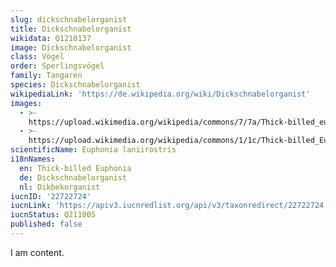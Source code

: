 ```yaml
---
slug: dickschnabelorganist
title: Dickschnabelorganist
wikidata: Q1210137
image: Dickschnabelorganist
class: Vögel
order: Sperlingsvögel
family: Tangaren
species: Dickschnabelorganist
wikipediaLink: 'https://de.wikipedia.org/wiki/Dickschnabelorganist'
images:
  - >-
    https://upload.wikimedia.org/wikipedia/commons/7/7a/Thick-billed_euphonia_(Euphonia_laniirostris_crassirostris)_male.jpg
  - >-
    https://upload.wikimedia.org/wikipedia/commons/1/1c/Thick-billed_Euphonia_2.jpg
scientificName: Euphonia laniirostris
i18nNames:
  en: Thick-billed Euphonia
  de: Dickschnabelorganist
  nl: Dikbekorganist
iucnID: '22722724'
iucnLink: 'https://apiv3.iucnredlist.org/api/v3/taxonredirect/22722724'
iucnStatus: Q211005
published: false
---
```


I am content.
